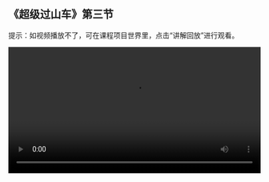 ## 《超级过山车》第三节
 
提示：如视频播放不了，可在课程项目世界里，点击“讲解回放”进行观看。
 
<video width="100%" controls controlslist="nodownload nofullscreen noremoteplayback" disablePictureInPicture>
  <source src="https://api.keepwork.com/ts-storage/siteFiles/22275/raw#超级过山车L3.webm" type="video/webm" />
  <source src="https://api.keepwork.com/ts-storage/siteFiles/22276/raw#超级过山车L3.mp4" type="video/mp4" />
   
  你的浏览器不支持播放
</video>
<style>
video::-webkit-media-controls-fullscreen-button { display: none; } 
</style>

## 字幕


前面的课程中，我们发现每次都要手动添加矿车，很麻烦呢
如果可以自动生成矿车，自动上下车是不是更棒呢？
这节课，卡卡导师就来带你实现这些效果
不过在这之前呢，我们先来编程实现乘坐矿车提示的效果




### 步骤一

点击E按钮，打开工具栏
选择代码标签下的代码方块
单击鼠标右键，在场景中创建一个代码方块
打开代码方块，切换到图块编辑模式
将数据项下的【设置角色的名字】指令拖放到代码编辑区
将“名字”调整为“感知半径”，修改数值为5
接着，将外观项下的【提示文字】指令拖过来
修改具体的文字
将控制项下的【永远重复】指令拖过来
将【提示文字】指令拖放到【永远重复】的里面
将控制项下的【等待1秒】指令拖放到【永远重复】指令的里面
在代码方块旁边放上拉杆
开启拉杆，运行程序
主角只要靠近起点附近，就会一直显示和播报乘坐矿车提示
到这里，乘坐矿车提示的效果就成功实现了
点击按钮，自动生成了矿车，主角也自动上车了
自动生成矿车与主角自动上车的效果我们下一小节继续讲解！


### 步骤二

上一小节，我们实现了乘坐矿车提示的效果
这一小节，我们利用命令方块实现自动生成矿车
点击E按钮，打开工具栏
选择机关子标签下的命令方块
 在场景中创建一个命令方块
打开命令方块
点击界面左上角的“命令编辑器”
点击控制
将【创建矿车】命令拖放到代码编辑区
/createentity EntityRailcar car 命令能够在指定的位置创建矿车
按下Ctrl键和T键复制起点处轨道的坐标
按下Ctrl键和V键将坐标粘贴在创建矿车命令的后面
需要注意的是矿车只能在铁轨上才能被创建
因此，我们需要将y轴的参数增加1
关闭命令方块，在命令方块旁边放上按钮
点击按钮，可以看到起点处的铁轨上自动生成了矿车


### 步骤三

这一小节，我们在上一小节的基础上继续实现自动上车的效果
单击鼠标右键，打开场景中的命令方块
点击界面左上角的“命令编辑器”
点击控制
将【自动上车】命令拖放到代码编辑区
mount本意是挂载，这里我们可以理解为自动上车
 @p表示当前角色
为了更加清楚看到两条命令执行的过程
我们可以在自动上车命令的前面加上/t ~2
/t 命令表示延时、
~2表示前一行命令执行完毕的2秒后去执行后面的这行语句
矿车在铁轨上且人物角色在矿车附近才能自动上车
我们让人物角色走到矿车附近
点击按钮，激活命令方块
能够看到，自动生成了矿车，人物角色也自动上车了
到这里，自动生成矿车和自动上车的效果就顺利实现了




